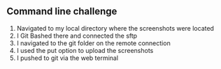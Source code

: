 ## Command line challenge

1. Navigated to my local directory where the screenshots were located
2. I Git Bashed there and connected the sftp
3. I navigated to the git folder on the remote connection
4. I used the put option to upload the screenshots
5. I pushed to git via the web terminal


